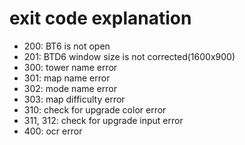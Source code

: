 # exit code explanation
* 200: BT6 is not open
* 201: BTD6 window size is not corrected(1600x900)
* 300: tower name error
* 301: map name error
* 302: mode name error
* 303: map difficulty error
* 310: check for upgrade color error
* 311, 312: check for upgrade input error
* 400: ocr error